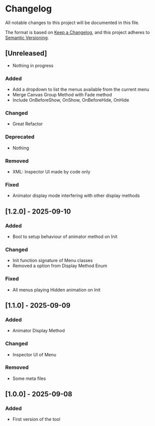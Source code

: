 # Changelog

All notable changes to this project will be documented in this file.

The format is based on [Keep a Changelog](https://keepachangelog.com/en/1.0.0/),
and this project adheres to [Semantic Versioning](https://semver.org/spec/v2.0.0.html).

## [Unreleased]
- Nothing in progress

### Added
- Add a dropdown to list the menus available from the current menu
- Merge Canvas Group Method with Fade method
- Include OnBeforeShow, OnShow, OnBeforeHide, OnHide

### Changed
- Great Refactor

### Deprecated
- Nothing

### Removed
- XML: Inspector UI made by code only

### Fixed
- Animator display mode interfering with other display methods

## [1.2.0] - 2025-09-10

### Added
- Bool to setup behaviour of animator method on Init

### Changed
- Init function signature of Menu classes
- Removed a option from Display Method Enum

### Fixed
- All menus playing Hidden animation on Init

## [1.1.0] - 2025-09-09

### Added

- Animator Display Method

### Changed

- Inspector UI of Menu

### Removed
- Some meta files

## [1.0.0] - 2025-09-08

### Added
- First version of the tool